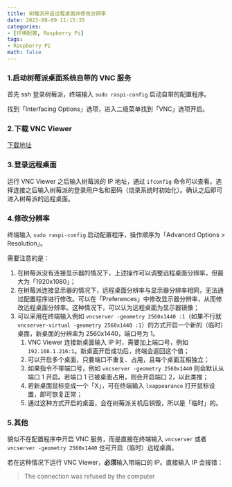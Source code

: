 ```yaml
---
title: 树莓派开启远程桌面并修改分辨率
date: 2023-08-09 11:15:35
categories:
- [环境配置, Raspberry Pi]
tags:
- Raspberry Pi
math: false
---
```


### 1.启动树莓派桌面系统自带的 VNC 服务

首先 ssh 登录树莓派，终端输入 `sudo raspi-config` 启动自带的配置程序。

找到「Interfacing Options」选项，进入二级菜单找到「VNC」选项开启。

### 2.下载 VNC Viewer

[下载地址](https://www.realvnc.com/en/connect/download/viewer/)

### 3.登录远程桌面

运行 VNC Viewer 之后输入树莓派的 IP 地址，通过 `ifconfig` 命令可以查看。选择连接之后输入树莓派的登录用户名和密码（烧录系统时初始化）。确认之后即可进入树莓派的远程桌面。

### 4.修改分辨率

终端输入 `sudo raspi-config` 启动配置程序，操作顺序为「Advanced Options > Resolution」。

需要注意的是：

1. 在树莓派没有连接显示器的情况下，上述操作可以调整远程桌面分辨率，但最大为「1920x1080」；
2. 在树莓派连接显示器的情况下，远程桌面分辨率与显示器分辨率相同，无法通过配置程序进行修改。可以在「Preferences」中修改显示器分辨率，从而修改远程桌面分辨率。这种情况下，可以认为远程桌面为显示器镜像；
3. 可以采用在终端输入例如 `vncserver -geometry 2560x1440 :1`（如果不行就 `vncserver-virtual -geometry 2560x1440 :1`）的方式开启一个新的（临时）桌面，新桌面的分辨率为 2560x1440，端口号为 1。
   1. VNC Viewer 连接新桌面输入 IP 时，需要加上端口号，例如 `192.168.1.216:1`。新桌面开启成功后，终端会返回这个值；
   2. 可以开启多个桌面，只要端口不重复、占用，且每个桌面互相独立；
   3. 如果指令不带端口号，例如 `vncserver -geometry 2560x1440` 则会默认从端口 1 开启。若端口 1 已被桌面占用，则会开启端口 2，以此类推；
   4. 若新桌面鼠标变成一个「X」，可在终端输入 `lxappearance` 打开鼠标设置，即可恢复正常；
   5. 通过这种方式开启的桌面，会在树莓派关机后销毁，所以是「临时」的。

### 5.其他

貌似不在配置程序中开启 VNC 服务，而是直接在终端输入 `vncserver` 或者 `vncserver -geometry 2560x1440` 也可开启（临时）远程桌面。

若在这种情况下运行 VNC Viewer，**必须**输入带端口的 IP。直接输入 IP 会报错：

>  The connection was refused by the computer

